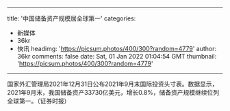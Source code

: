 
---
title: '中国储备资产规模居全球第一'
categories: 
 - 新媒体
 - 36kr
 - 快讯
headimg: 'https://picsum.photos/400/300?random=4779'
author: 36kr
comments: false
date: Sat, 01 Jan 2022 01:04:54 GMT
thumbnail: 'https://picsum.photos/400/300?random=4779'
---

<div>   
国家外汇管理局2021年12月31日公布2021年9月末国际投资头寸表。数据显示，2021年9月末，我国储备资产33730亿美元，增长0.8%，储备资产规模继续位列全球第一。（证券时报）  
</div>
            